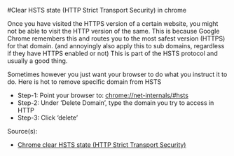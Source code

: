 #Clear HSTS state (HTTP Strict Transport Security) in chrome

Once you have visited the HTTPS version of a certain website, you might not be able to visit the HTTP version of the same.
This is because Google Chrome remembers this and routes you to the most safest version (HTTPS) for that domain. (and annoyingly also apply this to sub domains, regardless if they have HTTPS enabled or not) This is part of the HSTS protocol and usually a good thing.

Sometimes however you just want your browser to do what you instruct it to do. Here is hot to remove specific domain from HSTS


* Step-1: Point your browser to: [chrome://net-internals/#hsts](chrome://net-internals/#hsts)
* Step-2: Under ‘Delete Domain’, type the domain you try to access in HTTP
* Step-3: Click ‘delete’

Source(s):
* [Chrome clear HSTS state (HTTP Strict Transport Security)](https://kamaradski.com/2856/chrome-clear-hsts-state-http-strict-transport-security)
